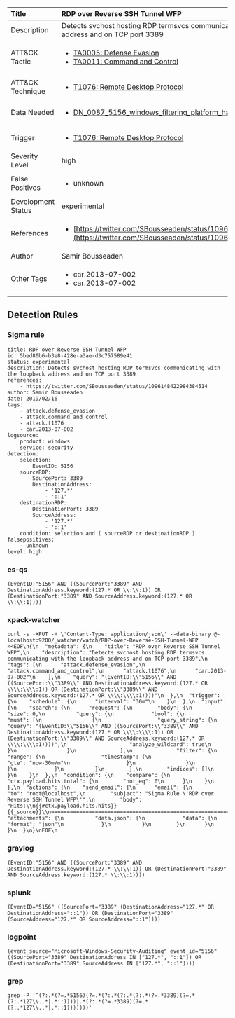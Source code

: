 | Title                | RDP over Reverse SSH Tunnel WFP                                                                                                                                                 |
|:---------------------|:------------------------------------------------------------------------------------------------------------------------------------------------------------|
| Description          | Detects svchost hosting RDP termsvcs communicating with the loopback address and on TCP port 3389                                                                                                                                           |
| ATT&amp;CK Tactic    |  <ul><li>[TA0005: Defense Evasion](https://attack.mitre.org/tactics/TA0005)</li><li>[TA0011: Command and Control](https://attack.mitre.org/tactics/TA0011)</li></ul>  |
| ATT&amp;CK Technique | <ul><li>[T1076: Remote Desktop Protocol](https://attack.mitre.org/techniques/T1076)</li></ul>  |
| Data Needed          | <ul><li>[DN_0087_5156_windows_filtering_platform_has_permitted_connection](../Data_Needed/DN_0087_5156_windows_filtering_platform_has_permitted_connection.md)</li></ul>  |
| Trigger              | <ul><li>[T1076: Remote Desktop Protocol](../Triggers/T1076.md)</li></ul>  |
| Severity Level       | high |
| False Positives      | <ul><li>unknown</li></ul>  |
| Development Status   | experimental |
| References           | <ul><li>[https://twitter.com/SBousseaden/status/1096148422984384514](https://twitter.com/SBousseaden/status/1096148422984384514)</li></ul>  |
| Author               | Samir Bousseaden |
| Other Tags           | <ul><li>car.2013-07-002</li><li>car.2013-07-002</li></ul> | 

## Detection Rules

### Sigma rule

```
title: RDP over Reverse SSH Tunnel WFP
id: 5bed80b6-b3e8-428e-a3ae-d3c757589e41
status: experimental
description: Detects svchost hosting RDP termsvcs communicating with the loopback address and on TCP port 3389
references:
    - https://twitter.com/SBousseaden/status/1096148422984384514
author: Samir Bousseaden
date: 2019/02/16
tags:
    - attack.defense_evasion
    - attack.command_and_control
    - attack.t1076
    - car.2013-07-002
logsource:
    product: windows
    service: security
detection:
    selection:
        EventID: 5156
    sourceRDP:
        SourcePort: 3389
        DestinationAddress:
            - '127.*'
            - '::1'
    destinationRDP:
        DestinationPort: 3389
        SourceAddress:
            - '127.*'
            - '::1'
    condition: selection and ( sourceRDP or destinationRDP )
falsepositives:
    - unknown
level: high

```





### es-qs
    
```
(EventID:"5156" AND ((SourcePort:"3389" AND DestinationAddress.keyword:(127.* OR \\:\\:1)) OR (DestinationPort:"3389" AND SourceAddress.keyword:(127.* OR \\:\\:1))))
```


### xpack-watcher
    
```
curl -s -XPUT -H \'Content-Type: application/json\' --data-binary @- localhost:9200/_watcher/watch/RDP-over-Reverse-SSH-Tunnel-WFP <<EOF\n{\n  "metadata": {\n    "title": "RDP over Reverse SSH Tunnel WFP",\n    "description": "Detects svchost hosting RDP termsvcs communicating with the loopback address and on TCP port 3389",\n    "tags": [\n      "attack.defense_evasion",\n      "attack.command_and_control",\n      "attack.t1076",\n      "car.2013-07-002"\n    ],\n    "query": "(EventID:\\"5156\\" AND ((SourcePort:\\"3389\\" AND DestinationAddress.keyword:(127.* OR \\\\:\\\\:1)) OR (DestinationPort:\\"3389\\" AND SourceAddress.keyword:(127.* OR \\\\:\\\\:1))))"\n  },\n  "trigger": {\n    "schedule": {\n      "interval": "30m"\n    }\n  },\n  "input": {\n    "search": {\n      "request": {\n        "body": {\n          "size": 0,\n          "query": {\n            "bool": {\n              "must": [\n                {\n                  "query_string": {\n                    "query": "(EventID:\\"5156\\" AND ((SourcePort:\\"3389\\" AND DestinationAddress.keyword:(127.* OR \\\\:\\\\:1)) OR (DestinationPort:\\"3389\\" AND SourceAddress.keyword:(127.* OR \\\\:\\\\:1))))",\n                    "analyze_wildcard": true\n                  }\n                }\n              ],\n              "filter": {\n                "range": {\n                  "timestamp": {\n                    "gte": "now-30m/m"\n                  }\n                }\n              }\n            }\n          }\n        },\n        "indices": []\n      }\n    }\n  },\n  "condition": {\n    "compare": {\n      "ctx.payload.hits.total": {\n        "not_eq": 0\n      }\n    }\n  },\n  "actions": {\n    "send_email": {\n      "email": {\n        "to": "root@localhost",\n        "subject": "Sigma Rule \'RDP over Reverse SSH Tunnel WFP\'",\n        "body": "Hits:\\n{{#ctx.payload.hits.hits}}{{_source}}\\n================================================================================\\n{{/ctx.payload.hits.hits}}",\n        "attachments": {\n          "data.json": {\n            "data": {\n              "format": "json"\n            }\n          }\n        }\n      }\n    }\n  }\n}\nEOF\n
```


### graylog
    
```
(EventID:"5156" AND ((SourcePort:"3389" AND DestinationAddress.keyword:(127.* \\:\\:1)) OR (DestinationPort:"3389" AND SourceAddress.keyword:(127.* \\:\\:1))))
```


### splunk
    
```
(EventID="5156" ((SourcePort="3389" (DestinationAddress="127.*" OR DestinationAddress="::1")) OR (DestinationPort="3389" (SourceAddress="127.*" OR SourceAddress="::1"))))
```


### logpoint
    
```
(event_source="Microsoft-Windows-Security-Auditing" event_id="5156" ((SourcePort="3389" DestinationAddress IN ["127.*", "::1"]) OR (DestinationPort="3389" SourceAddress IN ["127.*", "::1"])))
```


### grep
    
```
grep -P '^(?:.*(?=.*5156)(?=.*(?:.*(?:.*(?:.*(?=.*3389)(?=.*(?:.*127\\..*|.*::1)))|.*(?:.*(?=.*3389)(?=.*(?:.*127\\..*|.*::1)))))))'
```



